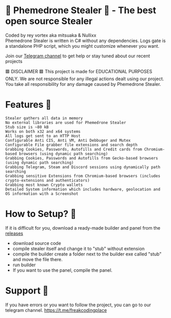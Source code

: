 # 💉 Phemedrone Stealer 💉 - The best open source Stealer​
Coded by rey vortex aka mitsuaka & Nullixx  
Phemedrone Stealer is written in C# without any dependencies. Logs gate is a standalone PHP script, which you might customize whenever you want.  

Join our [Telegram channel](https://t.me/freakcodingplace) to get help or stay tuned about our recent projects  

🟥 DISCLAIMER 🟥 This project is made for EDUCATIONAL PURPOSES ONLY. We are not responsible for any illegal actions dealt using our project. You take all responsibility for any damage caused by Phemedrone Stealer.  

# Features 📝​

    Stealer gathers all data in memory
    No external libraries are used for Phemedrone Stealer
    Stub size is ~80 kB
    Works on both x32 and x64 systems
    All logs get sent to an HTTP Host
    Configurable Anti CIS, Anti VM, Anti Debbuger and Mutex
    Configurable File grabber file extensions and search depth
    Grabbing Cookies, Passwords, Autofills and Credit cards from Chromium-based browsers (using dynamic path searching)
    Grabbing Cookies, Passwords and Autofills from Gecko-based browsers (using dynamic path searching)
    Grabbing Telegram, Steam and Discord sessions using dynamically path searching
    Grabbing sensitive Extensions from Chromium-based browsers (includes crypto-extensions and authenticators)
    Grabbing most known Crypto wallets
    Detailed System information which includes hardware, geolocation and OS information with a Screenshot

# How to Setup? 📁​
If it is difficult for you, download a ready-made builder and panel from the [releases](https://github.com/nullixx/PhemedroneStealer/releases/tag/release) 

- download source code
- compile stealer itself and change it to "stub" without extension
- compile the builder create a folder next to the builder exe called "stub" and move the file there.
- run builder
- If you want to use the panel, compile the panel. 

# Support 📢
If you have errors or you want to follow the project, you can go to our telegram channel.
https://t.me/freakcodingplace
